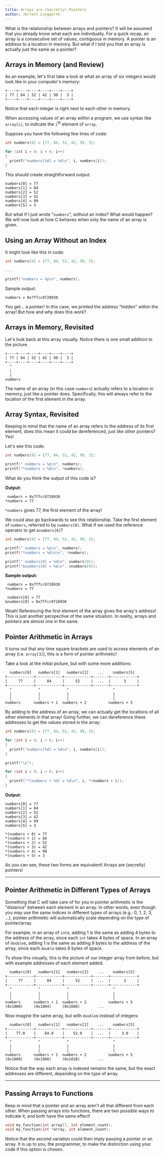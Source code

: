 ```yaml
---
title: Arrays are (Secretly) Pointers
author: Jerrett Longworth
---
```


What is the relationship between arrays and pointers? It will be assumed that you already know what each are individually. For a quick recap, an array is a consecutive set of values, contiguous in memory. A pointer is an address to a location in memory. But what if I told you that an array is actually just the same as a pointer?


## Arrays in Memory (and Review)

As an example, let's first take a look at what an array of six integers would look like in your computer's memory:

```
+----+----+----+----+----+----+
| 77 | 84 | 52 | 42 | 99 |  3 |
+----+----+----+----+----+----+
```

Notice that each integer is right next to each other in memory.

When accessing values of an array within a program, we use syntax like `array[i]`, to indicate the `i`<sup>th</sup> element of `array`.

Suppose you have the following few lines of code:

``` c
int numbers[6] = {77, 84, 52, 42, 99, 3};

for (int i = 0; i < 6; i++)
{
  printf("numbers[%d] = %d\n", i, numbers[i]);
}
```

This should create straightforward output:

```
numbers[0] = 77
numbers[1] = 84
numbers[2] = 52
numbers[3] = 42
numbers[4] = 99
numbers[5] = 3
```

But what if I just wrote "`numbers`", *without* an index? What would happen? We will now look at how C behaves when only the name of an array is given.


## Using an Array Without an Index

It might look like this in code:

``` c
int numbers[6] = {77, 84, 52, 42, 99, 3};

...

printf("numbers = %p\n", numbers);
```

Sample output:

```
numbers = 0x7ffcc9720930
```

You get... a pointer! In this case, we printed the address "hidden" within the array! But how and why does this work?


## Arrays in Memory, Revisited

Let's look back at this array visually. Notice there is one small addition to the picture.

```
+----+----+----+----+----+----+
| 77 | 84 | 52 | 42 | 99 |  3 |
+----+----+----+----+----+----+
  ^
  |
  |
numbers
```

The name of an array (in this case `numbers`) actually refers to a location in memory, just like a pointer does. Specifically, this will always refer to the location of the first element in the array.


## Array Syntax, Revisited

Keeping in mind that the name of an array refers to the address of its first element, does this mean it could be dereferenced, just like other pointers? Yes!

Let's see this code:

``` c
int numbers[6] = {77, 84, 52, 42, 99, 3};

printf(" numbers = %p\n", numbers);
printf("*numbers = %d\n", *numbers);
```

What do you think the output of this code is?

**Output:**

```
 numbers = 0x7ffcc9720930
*numbers = 77
```

`*numbers` gives 77, the first element of the array!

We could also go backwards to see this relationship. Take the first element of `numbers`, referred to by `numbers[0]`. What if we used the reference operator to get `&numbers[0]`?

``` c
int numbers[6] = {77, 84, 52, 42, 99, 3};

printf(" numbers = %p\n", numbers);
printf("*numbers = %d\n\n", *numbers);

printf(" numbers[0] = %d\n", numbers[0]);
printf("&numbers[0] = %p\n", &numbers[0]);
```

**Sample output:**

```
 numbers = 0x7ffcc9720930
*numbers = 77

 numbers[0] = 77
&numbers[0] = 0x7ffcc9720930
```

Woah! Referencing the first element of the array gives the array's address! This is just another perspective of the same situation. In reality, arrays and pointers are almost one in the same.


## Pointer Arithmetic in Arrays

It turns out that any time square brackets are used to access elements of an array (i.e. `array[3]`), this is a form of pointer arithmetic!

Take a look at the initial picture, but with some more additions:

```
  numbers[0]   numbers[1]   numbers[2]    ...    numbers[5]
+------------+------------+------------+-------+------------+
|     77     |     84     |     52     |  ...  |      3     |
+------------+------------+------------+-------+------------+
  ^            ^            ^                    ^
  |            |            |                    |
  |            |            |                    |
numbers      numbers + 1  numbers + 2          numbers + 5
```

By adding to the address of an array, we can actually get the locations of all other elements in that array! Going further, we can dereference these addresses to get the values stored in the array:

``` c
int numbers[6] = {77, 84, 52, 42, 99, 3};

for (int i = 0; i < 6; i++)
{
  printf("numbers[%d] = %d\n", i, numbers[i]);
}

printf("\n");

for (int i = 0; i < 6; i++)
{
  printf("*(numbers + %d) = %d\n", i, *(numbers + i));
}
```

**Output:**

```
numbers[0] = 77
numbers[1] = 84
numbers[2] = 52
numbers[3] = 42
numbers[4] = 99
numbers[5] = 3

*(numbers + 0) = 77
*(numbers + 1) = 84
*(numbers + 2) = 52
*(numbers + 3) = 42
*(numbers + 4) = 99
*(numbers + 5) = 3
```

As you can see, these two forms are equivalent! Arrays are (secretly) pointers!

---

## Pointer Arithmetic in Different Types of Arrays

Something that C will take care of for you in pointer arithmetic is the "distance" between each element in an array. In other words, even though you may use the same indices in different types of arrays (e.g.: 0, 1, 2, 3, ...), pointer arithmetic will automatically scale depending on the type of pointer/array.

For example, in an array of `int`s, adding 1 is the same as adding 4 bytes to the address of the array, since each `int` takes 4 bytes of space. In an array of `double`s, adding 1 is the same as adding 8 bytes to the address of the array, since each `double` takes 8 bytes of space.

To show this visually, this is the picture of our integer array from before, but with example addresses of each element added.

```
  numbers[0]   numbers[1]   numbers[2]    ...    numbers[5]
+------------+------------+------------+-------+------------+
|     77     |     84     |     52     |  ...  |      3     |
+------------+------------+------------+-------+------------+
  ^            ^            ^                    ^
  |            |            |                    |
  |            |            |                    |
numbers      numbers + 1  numbers + 2          numbers + 5
(0x1000)     (0x1004)     (0x1008)        ...
```

Now imagine the same array, but with `double`s instead of integers:

```
  numbers[0]   numbers[1]   numbers[2]    ...    numbers[5]
+------------+------------+------------+-------+------------+
|    77.0    |    84.0    |    52.0    |  ...  |     3.0    |
+------------+------------+------------+-------+------------+
  ^            ^            ^                    ^
  |            |            |                    |
  |            |            |                    |
numbers      numbers + 1  numbers + 2          numbers + 5
(0x1000)     (0x1008)     (0x101B)        ...
```

Notice that the way each array is indexed remains the same, but the exact addresses are different, depending on the type of array.

---

## Passing Arrays to Functions

Keep in mind that a pointer and an array aren't all that different from each other. When passing arrays into functions, there are two possible ways to indicate it, and both have the same effect!

``` c
void my_function(int array[], int element_count);
void my_function(int *array, int element_count);
```

Notice that the second variation could then imply passing a pointer *or* an array. It is up to you, the programmer, to make the distinction using your code if this option is chosen.